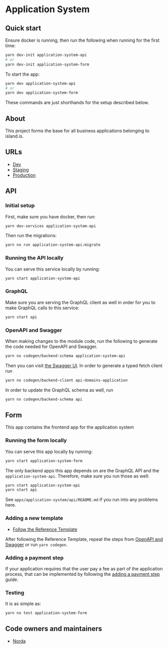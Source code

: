 # Application System

## Quick start

Ensure docker is running, then run the following when running for the first time:

```bash
yarn dev-init application-system-api
# or
yarn dev-init application-system-form
```

To start the app:

```bash
yarn dev application-system-api
# or
yarn dev application-system-form
```

These commands are just shorthands for the setup described below.

## About

This project forms the base for all business applications belonging to island.is.

## URLs

- [Dev](https://beta.dev01.devland.is/umsoknir/)
- [Staging](https://beta.staging01.devland.is/umsoknir/)
- [Production](https://island.is/umsoknir/)

## API

### Initial setup

First, make sure you have docker, then run:

```bash
yarn dev-services application-system-api
```

Then run the migrations:

```bash
yarn nx run application-system-api:migrate
```

### Running the API locally

You can serve this service locally by running:

```bash
yarn start application-system-api
```

### GraphQL

Make sure you are serving the GraphQL client as well in order for you to make GraphQL calls to this service:

```bash
yarn start api
```

### OpenAPI and Swagger

When making changes to the module code, run the following to generate the code needed for OpenAPI and Swagger.

```bash
yarn nx codegen/backend-schema application-system-api
```

Then you can visit [the Swagger UI](http://localhost:3333/swagger). In order to generate a typed fetch client run

```bash
yarn nx codegen/backend-client api-domains-application
```

In order to update the GraphQL schema as well, run

```bash
yarn nx codegen/backend-schema api
```

## Form

This app contains the frontend app for the application system

### Running the form locally

You can serve this app locally by running:

```bash
yarn start application-system-form
```

The only backend apps this app depends on are the GraphQL API and the `application-system-api`. Therefore, make sure you run those as well:

```bash
yarn start application-system-api
yarn start api
```

See `apps/application-system/api/README.md` if you run into any problems here.

### Adding a new template

- [Follow the Reference Template](https://github.com/island-is/island.is/tree/main/libs/application/templates/reference-template)

After following the Reference Template, repeat the steps from [OpenAPI and Swagger](https://github.com/island-is/island.is/tree/main/apps/application-system#OpenAPI-and-swagger) or run `yarn codegen`.

### Adding a payment step

If your application requires that the user pay a fee as part of the application process,
that can be implemented by following the [adding a payment step](https://docs.devland.is/misc/application-payment-guide) guide.

### Testing

It is as simple as:

```bash
yarn nx test application-system-form
```

## Code owners and maintainers

- [Norda](https://github.com/orgs/island-is/teams/norda-applications/members)
